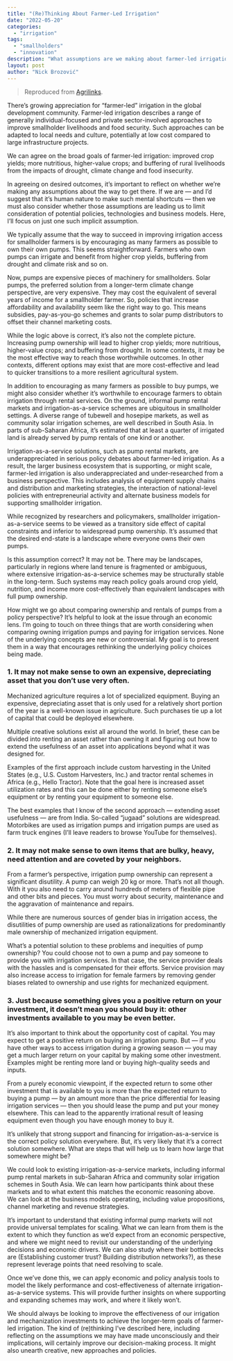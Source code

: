 ```yaml
---
title: "(Re)Thinking About Farmer-Led Irrigation"
date: "2022-05-20"
categories: 
  - "irrigation"
tags: 
  - "smallholders"
  - "innovation"
description: "What assumptions are we making about farmer-led irrigation?"
layout: post
author: "Nick Brozović"
---
```


>Reproduced from [Agrilinks](https://agrilinks.org/post/rethinking-about-farmer-led-irrigation).

There’s growing appreciation for “farmer-led” irrigation in the global development community. Farmer-led irrigation describes a range of generally individual-focused and private sector-involved approaches to improve smallholder livelihoods and food security. Such approaches can be adapted to local needs and culture, potentially at low cost compared to large infrastructure projects.

We can agree on the broad goals of farmer-led irrigation: improved crop yields; more nutritious, higher-value crops; and buffering of rural livelihoods from the impacts of drought, climate change and food insecurity.

In agreeing on desired outcomes, it’s important to reflect on whether we’re making any assumptions about the way to get there. If we are — and I’d suggest that it’s human nature to make such mental shortcuts — then we must also consider whether those assumptions are leading us to limit consideration of potential policies, technologies and business models. Here, I’ll focus on just one such implicit assumption.

We typically assume that the way to succeed in improving irrigation access for smallholder farmers is by encouraging as many farmers as possible to own their own pumps. This seems straightforward. Farmers who own pumps can irrigate and benefit from higher crop yields, buffering from drought and climate risk and so on.

Now, pumps are expensive pieces of machinery for smallholders. Solar pumps, the preferred solution from a longer-term climate change perspective, are very expensive. They may cost the equivalent of several years of income for a smallholder farmer. So, policies that increase affordability and availability seem like the right way to go. This means subsidies, pay-as-you-go schemes and grants to solar pump distributors to offset their channel marketing costs.

While the logic above is correct, it’s also not the complete picture. Increasing pump ownership will lead to higher crop yields; more nutritious, higher-value crops; and buffering from drought. In some contexts, it may be the most effective way to reach those worthwhile outcomes. In other contexts, different options may exist that are more cost-effective and lead to quicker transitions to a more resilient agricultural system.

In addition to encouraging as many farmers as possible to buy pumps, we might also consider whether it’s worthwhile to encourage farmers to obtain irrigation through rental services. On the ground, informal pump rental markets and irrigation-as-a-service schemes are ubiquitous in smallholder settings. A diverse range of tubewell and hosepipe markets, as well as community solar irrigation schemes, are well described in South Asia. In parts of sub-Saharan Africa, it’s estimated that at least a quarter of irrigated land is already served by pump rentals of one kind or another.

Irrigation-as-a-service solutions, such as pump rental markets, are underappreciated in serious policy debates about farmer-led irrigation. As a result, the larger business ecosystem that is supporting, or might scale, farmer-led irrigation is also underappreciated and under-researched from a business perspective. This includes analysis of equipment supply chains and distribution and marketing strategies, the interaction of national-level policies with entrepreneurial activity and alternate business models for supporting smallholder irrigation.

While recognized by researchers and policymakers, smallholder irrigation-as-a-service seems to be viewed as a transitory side effect of capital constraints and inferior to widespread pump ownership. It’s assumed that the desired end-state is a landscape where everyone owns their own pumps.

Is this assumption correct? It may not be. There may be landscapes, particularly in regions where land tenure is fragmented or ambiguous, where extensive irrigation-as-a-service schemes may be structurally stable in the long-term. Such systems may reach policy goals around crop yield, nutrition, and income more cost-effectively than equivalent landscapes with full pump ownership.

How might we go about comparing ownership and rentals of pumps from a policy perspective? It’s helpful to look at the issue through an economic lens. I’m going to touch on three things that are worth considering when comparing owning irrigation pumps and paying for irrigation services. None of the underlying concepts are new or controversial. My goal is to present them in a way that encourages rethinking the underlying policy choices being made.

### 1. It may not make sense to own an expensive, depreciating asset that you don’t use very often.

Mechanized agriculture requires a lot of specialized equipment. Buying an expensive, depreciating asset that is only used for a relatively short portion of the year is a well-known issue in agriculture. Such purchases tie up a lot of capital that could be deployed elsewhere.

Multiple creative solutions exist all around the world. In brief, these can be divided into renting an asset rather than owning it and figuring out how to extend the usefulness of an asset into applications beyond what it was designed for.

Examples of the first approach include custom harvesting in the United States (e.g., U.S. Custom Harvesters, Inc.) and tractor rental schemes in Africa (e.g., Hello Tractor). Note that the goal here is increased asset utilization rates and this can be done either by renting someone else’s equipment or by renting your equipment to someone else.

The best examples that I know of the second approach — extending asset usefulness — are from India. So-called “jugaad” solutions are widespread. Motorbikes are used as irrigation pumps and irrigation pumps are used as farm truck engines (I’ll leave readers to browse YouTube for themselves).

### 2. It may not make sense to own items that are bulky, heavy, need attention and are coveted by your neighbors.

From a farmer’s perspective, irrigation pump ownership can represent a significant disutility. A pump can weigh 20 kg or more. That’s not all though. With it you also need to carry around hundreds of meters of flexible pipe and other bits and pieces. You must worry about security, maintenance and the aggravation of maintenance and repairs.

While there are numerous sources of gender bias in irrigation access, the disutilities of pump ownership are used as rationalizations for predominantly male ownership of mechanized irrigation equipment.

What’s a potential solution to these problems and inequities of pump ownership? You could choose not to own a pump and pay someone to provide you with irrigation services. In that case, the service provider deals with the hassles and is compensated for their efforts. Service provision may also increase access to irrigation for female farmers by removing gender biases related to ownership and use rights for mechanized equipment.

### 3. Just because something gives you a positive return on your investment, it doesn’t mean you should buy it: other investments available to you may be even better.

It’s also important to think about the opportunity cost of capital. You may expect to get a positive return on buying an irrigation pump. But — if you have other ways to access irrigation during a growing season — you may get a much larger return on your capital by making some other investment. Examples might be renting more land or buying high-quality seeds and inputs.

From a purely economic viewpoint, if the expected return to some other investment that is available to you is more than the expected return to buying a pump — by an amount more than the price differential for leasing irrigation services — then you should lease the pump and put your money elsewhere. This can lead to the apparently irrational result of leasing equipment even though you have enough money to buy it.

It’s unlikely that strong support and financing for irrigation-as-a-service is the correct policy solution everywhere. But, it’s very likely that it’s a correct solution somewhere. What are steps that will help us to learn how large that somewhere might be?

We could look to existing irrigation-as-a-service markets, including informal pump rental markets in sub-Saharan Africa and community solar irrigation schemes in South Asia. We can learn how participants think about these markets and to what extent this matches the economic reasoning above. We can look at the business models operating, including value propositions, channel marketing and revenue strategies.

It’s important to understand that existing informal pump markets will not provide universal templates for scaling. What we can learn from them is the extent to which they function as we’d expect from an economic perspective, and where we might need to revisit our understanding of the underlying decisions and economic drivers. We can also study where their bottlenecks are (Establishing customer trust? Building distribution networks?), as these represent leverage points that need resolving to scale.

Once we’ve done this, we can apply economic and policy analysis tools to model the likely performance and cost-effectiveness of alternate irrigation-as-a-service systems. This will provide further insights on where supporting and expanding schemes may work, and where it likely won’t.

We should always be looking to improve the effectiveness of our irrigation and mechanization investments to achieve the longer-term goals of farmer-led irrigation. The kind of (re)thinking I’ve described here, including reflecting on the assumptions we may have made unconsciously and their implications, will certainly improve our decision-making process. It might also unearth creative, new approaches and policies.
